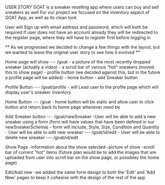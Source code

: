  USER STORY
 GOAT is a sneaker reselling app where users can buy and sell sneakers as well
 For our project we focused on the inventory aspect of GOAT App, as well as its clean look


User will Sign up with email address and password, which will both be required 
If user does not have an account already they will be redirected to the register page, where they will have to register first before logging in


** As we progressed we decided to change a few things with the layout, but we wanted to leave the original user story to see how it evolved **

Home page will show --- /goat
    - a picture of the most recently dropped sneaker (actually a video)
    - a scroll bar of various "hot" sneakers (moved this to show page)
    - profile button (we decided against this, but in the future a profile page will be added)
    - home button
    - add Sneaker button

Profile Button --- /goat/profile
    - will Lead user to the profile page which will display user's sneaker inventory

Home Button --- /goat
    - home button will be static and allow user to click button and return back to home page whenever need be

Add Sneaker button  --- /goat/newSneaker
    -User will be able to add a new sneaker using a form (form will have values that have been defined in our newSneakerSchema)
        - form will include, Style, Size, Condition and Quantity
    - User will be able to edit new sneaker --- /goat/id/edit
    - User will be able to delete new sneaker --- /goat/id/edit

Show Page
    -information about the show selected
    -picture of show 
    -scroll bar of current "hot" items (future plan would be to add the images that are uploaded from user into scroll bar on the show page, or possibley the home page)

Edit/Add new
    -we added the same form design to both the 'Edit' and 'Add New' pages to keep it cohesive with the design of the rest of the app
